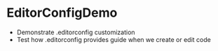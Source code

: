# EditorConfigDemo

- Demonstrate .editorconfig customization
- Test how .editorconfig provides guide when we create or edit code

